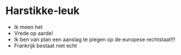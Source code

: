 # Harstikke-leuk
+ Ik meen het
+ Vrede op aarde!
+ Ik ben van plan een aanslag te plegen op de europese rechtstaat!!!
+ Frankrijk bestaat niet echt

